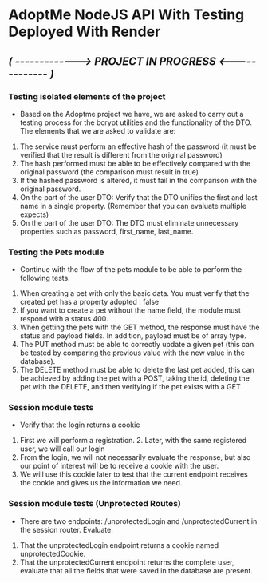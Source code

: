 # AdoptMe NodeJS API With Testing Deployed With Render

## _( -------------> PROJECT IN PROGRESS <------------- )_

### Testing isolated elements of the project

- Based on the Adoptme project we have, we are asked to carry out a testing process for the bcrypt utilities and the functionality of the DTO. The elements that we are asked to validate are:

1. The service must perform an effective hash of the password (it must be verified that the result is different from the original password)
2. The hash performed must be able to be effectively compared with the original password (the comparison must result in true)
3. If the hashed password is altered, it must fail in the comparison with the original password.
4. On the part of the user DTO: Verify that the DTO unifies the first and last name in a single property. (Remember that you can evaluate multiple expects)
5. On the part of the user DTO: The DTO must eliminate unnecessary properties such as password, first_name, last_name.

### Testing the Pets module

- Continue with the flow of the pets module to be able to perform the following tests.

1. When creating a pet with only the basic data. You must verify that the created pet has a property adopted : false
2. If you want to create a pet without the name field, the module must respond with a status 400.
3. When getting the pets with the GET method, the response must have the status and payload fields. In addition, payload must be of array type.
4. The PUT method must be able to correctly update a given pet (this can be tested by comparing the previous value with the new value in the database).
5. The DELETE method must be able to delete the last pet added, this can be achieved by adding the pet with a POST, taking the id, deleting the pet with the DELETE, and then verifying if the pet exists with a GET

### Session module tests

- Verify that the login returns a cookie

1. First we will perform a registration. 2. Later, with the same registered user, we will call our login
3. From the login, we will not necessarily evaluate the response, but also our point of interest will be to receive a cookie with the user.
4. We will use this cookie later to test that the current endpoint receives the cookie and gives us the information we need.

### Session module tests (Unprotected Routes)

- There are two endpoints: /unprotectedLogin and /unprotectedCurrent in the session router. Evaluate:

1. That the unprotectedLogin endpoint returns a cookie named unprotectedCookie.
2. That the unprotectedCurrent endpoint returns the complete user, evaluate that all the fields that were saved in the database are present.